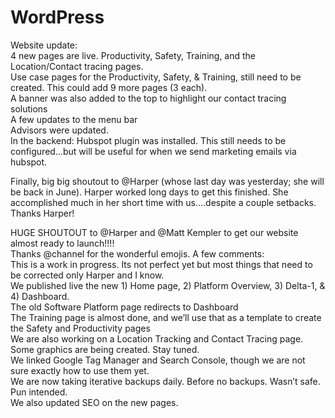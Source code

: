 # WordPress

Website update:<br>
4 new pages are live. Productivity, Safety, Training, and the Location/Contact tracing pages.  <br>
Use case pages for the Productivity, Safety, & Training, still need to be created.  This could add 9 more pages (3 each). <br>
A banner was also added to the top to highlight our contact tracing solutions<br>
A few updates to the menu bar<br>
Advisors were updated.<br>
In the backend: Hubspot plugin was installed.  This still needs to be configured…but will be useful for when we send marketing emails via hubspot.<br>

Finally, big big shoutout to @Harper (whose last day was yesterday; she will be back in June).  Harper worked long days to get this finished.  She accomplished much in her short time with us….despite a couple setbacks.  Thanks Harper! 

HUGE SHOUTOUT to @Harper and @Matt Kempler to get our website almost ready to launch!!!!<br>
Thanks @channel for the  wonderful emojis.  A few comments:<br>
This is a work in progress.  Its not perfect yet but most things that need to be corrected only Harper and I know.<br>
We published live the new 1) Home page, 2) Platform Overview, 3) Delta-1, & 4) Dashboard.<br>
The old Software Platform page redirects to Dashboard <br>
The  Training page is almost done, and we’ll use that as a template to create the Safety and Productivity pages<br>
We are also working on a Location Tracking and Contact Tracing page.  Some graphics are being created.  Stay tuned.<br>
We linked Google Tag Manager and Search Console, though we are not sure exactly how to use them yet.<br>
We are now taking iterative backups daily.  Before no backups.  Wasn’t safe.  Pun intended.<br>
We also updated SEO on the new pages. <br>
